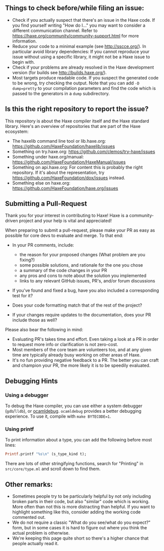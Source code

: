 ## Things to check before/while filing an issue:

- Check if you actually suspect that there's an issue in the Haxe code. If you find yourself writing "How do I..." you may want to consider a different communication channel. Refer to https://haxe.org/community/community-support.html for more information.
- Reduce your code to a minimal example (see http://sscce.org/). In particular avoid library dependencies: If you cannot reproduce your issue without using a specific library, it might not be a Haxe issue to begin with.
- Check if your problems are already resolved in the Haxe development version (for builds see http://builds.haxe.org/).
- Most targets produce readable code. If you suspect the generated code to be wrong, try checking the output. Note that you can add `-D dump=pretty` to your compilation parameters and find the code which is passed to the generators in a `dump` subdirectory.

## Is this the right repository to report the issue?

This repository is about the Haxe compiler itself and the Haxe standard library. Here's an overview of repositories that are part of the Haxe ecosystem:

* The haxelib command line tool or lib.haxe.org: <https://github.com/HaxeFoundation/haxelib/issues>
* Something on try.haxe.org: <https://github.com/clemos/try-haxe/issues>
* Something under haxe.org/manual: <https://github.com/HaxeFoundation/HaxeManual/issues>
* Something on api.haxe.org: For content this is probably the right repository. If it's about the representation, try <https://github.com/HaxeFoundation/dox/issues> instead.
* Something else on haxe.org: <https://github.com/HaxeFoundation/haxe.org/issues>

## Submitting a Pull-Request

Thank you for your interest in contributing to Haxe! Haxe is a
community-driven project and your help is vital and appreciated!

When preparing to submit a pull-request, please make your PR as easy
as possible for core devs to evaluate and merge. To that end:

  * In your PR comments, include:

      * the reason for your proposed changes (What problem are you fixing?)
      * some possible solutions, and rationale for the one you chose
      * a summary of the code changes in your PR
      * any pros and cons to note about the solution you implemented
      * links to any relevant GitHub issues, PR's, and/or forum
        discussions

  * If you've found and fixed a bug, have you also included a
    corresponding test for it?
  * Does your code formatting match that of the rest of the project?
  * If your changes require updates to the documentation, does your PR
    include those as well?

Please also bear the following in mind:

  * Evaluating PR's takes time and effort. Even taking a look at a PR
    in order to request more info or clarification is not zero-cost.
  * Most members of the core team are volunteers too, and at any given time
    are typically already busy working on other areas of Haxe.
  * It's no fun providing negative feedback to a PR. The better you
    can craft and champion your PR, the more likely it is to be
    speedily evaluated.


## Debugging Hints

### Using a debugger

To debug the Haxe compiler, you can use either a system debugger (`gdb`/`lldb`), or [ocamldebug](http://caml.inria.fr/pub/docs/manual-ocaml/debugger.html). `ocamldebug` provides a better debugging experience. To use it, compile with `make BYTECODE=1`.

### Using printf

To print information about a type, you can add the following before most lines:

```ocaml
Printf.printf "%s\n" (s_type_kind t);
```

There are lots of other stringifying functions, search for "Printing" in `src/core/type.ml` and scroll down to find them.

## Other remarks:

- Sometimes people try to be particularly helpful by not only including broken parts in their code, but also "similar" code which is working. More often than not this is more distracting than helpful. If you want to highlight something like this, consider adding the working code commented out.
- We do not require a classic "What do you see/what do you expect?" form, but in some cases it is hard to figure out where you think the actual problem is otherwise.
- We're keeping this page quite short so there's a higher chance that people actually read it.
